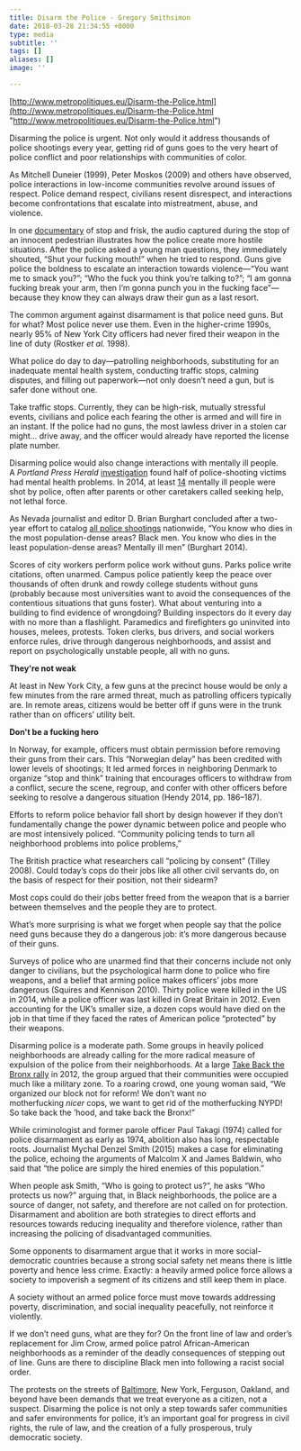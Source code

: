```yaml
---
title: Disarm the Police - Gregory Smithsimon
date: 2018-03-28 21:34:55 +0000
type: media
subtitle: ''
tags: []
aliases: []
image: ''

---
```

[http://www.metropolitiques.eu/Disarm-the-Police.html](http://www.metropolitiques.eu/Disarm-the-Police.html "http://www.metropolitiques.eu/Disarm-the-Police.html")

Disarming the police is urgent. Not only would it address thousands of police shootings every year, getting rid of guns goes to the very heart of police conflict and poor relationships with communities of color.

As Mitchell Duneier (1999), Peter Moskos (2009) and others have observed, police interactions in low-income communities revolve around issues of respect. Police demand respect, civilians resent disrespect, and interactions become confrontations that escalate into mistreatment, abuse, and violence.

In one [documentary](http://www.youtube.com/watch?v=7rWtDMPaRD8) of stop and frisk, the audio captured during the stop of an innocent pedestrian illustrates how the police create more hostile situations. After the police asked a young man questions, they immediately shouted, “Shut your fucking mouth!” when he tried to respond. Guns give police the boldness to escalate an interaction towards violence—“You want me to smack you?”; “Who the fuck you think you’re talking to?”; “I am gonna fucking break your arm, then I’m gonna punch you in the fucking face”—because they know they can always draw their gun as a last resort.

The common argument against disarmament is that police need guns. But for what? Most police never use them. Even in the higher-crime 1990s, nearly 95% of New York City officers had never fired their weapon in the line of duty (Rostker _et al._ 1998). 

What police do day to day—patrolling neighborhoods, substituting for an inadequate mental health system, conducting traffic stops, calming disputes, and filling out paperwork—not only doesn’t need a gun, but is safer done without one.

Take traffic stops. Currently, they can be high-risk, mutually stressful events, civilians and police each fearing the other is armed and will fire in an instant. If the police had no guns, the most lawless driver in a stolen car might… drive away, and the officer would already have reported the license plate number.

Disarming police would also change interactions with mentally ill people. A _Portland Press Herald_ [investigation](http://www.pressherald.com/2012/12/09/shoot-across-nation-a-grim-acceptance-when-mentally-ill-shot-down) found half of police-shooting victims had mental health problems. In 2014, at least [14](http://reason.com/blog/2014/08/20/mentally-ill-killed-by-cops) mentally ill people were shot by police, often after parents or other caretakers called seeking help, not lethal force.

As Nevada journalist and editor D. Brian Burghart concluded after a two-year effort to catalog [all police shootings](http://gawker.com/what-ive-learned-from-two-years-collecting-data-on-poli-1625472836) nationwide, “You know who dies in the most population-dense areas? Black men. You know who dies in the least population-dense areas? Mentally ill men” (Burghart 2014).

Scores of city workers perform police work without guns. Parks police write citations, often unarmed. Campus police patiently keep the peace over thousands of often drunk and rowdy college students without guns (probably because most universities want to avoid the consequences of the contentious situations that guns foster). What about venturing into a building to find evidence of wrongdoing? Building inspectors do it every day with no more than a flashlight. Paramedics and firefighters go uninvited into houses, melees, protests. Token clerks, bus drivers, and social workers enforce rules, drive through dangerous neighborhoods, and assist and report on psychologically unstable people, all with no guns.

**They're not weak**

At least in New York City, a few guns at the precinct house would be only a few minutes from the rare armed threat, much as patrolling officers typically are. In remote areas, citizens would be better off if guns were in the trunk rather than on officers’ utility belt. 

**Don't be a fucking hero**

In Norway, for example, officers must obtain permission before removing their guns from their cars. This “Norwegian delay” has been credited with lower levels of shootings; It led armed forces in neighboring Denmark to organize “stop and think” training that encourages officers to withdraw from a conflict, secure the scene, regroup, and confer with other officers before seeking to resolve a dangerous situation (Hendy 2014, pp. 186–187).

  
Efforts to reform police behavior fall short by design however if they don’t fundamentally change the power dynamic between police and people who are most intensively policed. “Community policing tends to turn all neighborhood problems into police problems,”

The British practice what researchers call “policing by consent” (Tilley 2008). Could today’s cops do their jobs like all other civil servants do, on the basis of respect for their position, not their sidearm? 

Most cops could do their jobs better freed from the weapon that is a barrier between themselves and the people they are to protect.

What’s more surprising is what we forget when people say that the police need guns because they do a dangerous job: it’s more dangerous because of their guns. 

Surveys of police who are unarmed find that their concerns include not only danger to civilians, but the psychological harm done to police who fire weapons, and a belief that arming police makes officers’ jobs more dangerous (Squires and Kennison 2010). Thirty police were killed in the US in 2014, while a police officer was last killed in Great Britain in 2012. Even accounting for the UK’s smaller size, a dozen cops would have died on the job in that time if they faced the rates of American police “protected” by their weapons.

Disarming police is a moderate path. Some groups in heavily policed neighborhoods are already calling for the more radical measure of expulsion of the police from their neighborhoods. At a large [Take Back the Bronx rally](http://www.youtube.com/watch?v=PHqy9hGzdXg) in 2012, the group argued that their communities were occupied much like a military zone. To a roaring crowd, one young woman said, “We organized our block not for reform! We don’t want no motherfucking _nicer_ cops, we want to get rid of the motherfucking NYPD! So take back the ’hood, and take back the Bronx!”

While criminologist and former parole officer Paul Takagi (1974) called for police disarmament as early as 1974, abolition also has long, respectable roots. Journalist Mychal Denzel Smith (2015) makes a case for eliminating the police, echoing the arguments of Malcolm X and James Baldwin, who said that “the police are simply the hired enemies of this population.” 

When people ask Smith, “Who is going to protect us?”, he asks “Who protects us now?” arguing that, in Black neighborhoods, the police are a source of danger, not safety, and therefore are not called on for protection. Disarmament and abolition are both strategies to direct efforts and resources towards reducing inequality and therefore violence, rather than increasing the policing of disadvantaged communities.

Some opponents to disarmament argue that it works in more social-democratic countries because a strong social safety net means there is little poverty and hence less crime. Exactly: a heavily armed police force allows a society to impoverish a segment of its citizens and still keep them in place.

A society without an armed police force must move towards addressing poverty, discrimination, and social inequality peacefully, not reinforce it violently.

If we don’t need guns, what are they for? On the front line of law and order’s replacement for Jim Crow, armed police patrol African-American neighborhoods as a reminder of the deadly consequences of stepping out of line. Guns are there to discipline Black men into following a racist social order.

The protests on the streets of [Baltimore](http://www.metropolitiques.eu/Arts-Districts-Without-Artists.html), New York, Ferguson, Oakland, and beyond have been demands that we treat everyone as a citizen, not a suspect. Disarming the police is not only a step towards safer communities and safer environments for police, it’s an important goal for progress in civil rights, the rule of law, and the creation of a fully prosperous, truly democratic society.
